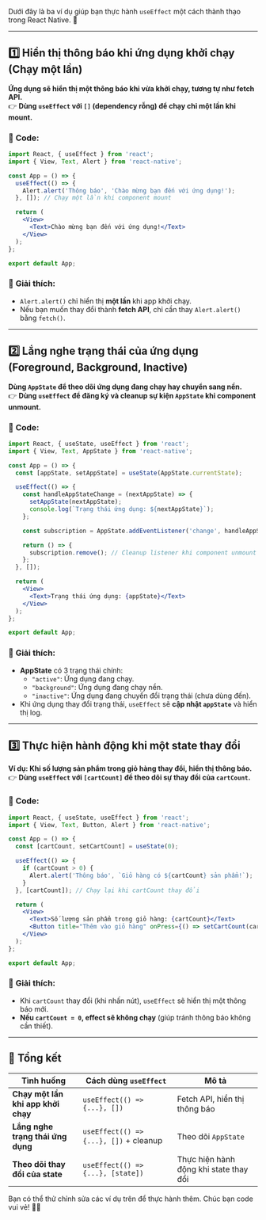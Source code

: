 Dưới đây là ba ví dụ giúp bạn thực hành `useEffect` một cách thành thạo trong React Native. 🚀  

---

## **1️⃣ Hiển thị thông báo khi ứng dụng khởi chạy (Chạy một lần)**
**Ứng dụng sẽ hiển thị một thông báo khi vừa khởi chạy, tương tự như fetch API.**  
👉 **Dùng `useEffect` với `[]` (dependency rỗng) để chạy chỉ một lần khi mount.**  

### 🔹 **Code:**
```jsx
import React, { useEffect } from 'react';
import { View, Text, Alert } from 'react-native';

const App = () => {
  useEffect(() => {
    Alert.alert('Thông báo', 'Chào mừng bạn đến với ứng dụng!');
  }, []); // Chạy một lần khi component mount

  return (
    <View>
      <Text>Chào mừng bạn đến với ứng dụng!</Text>
    </View>
  );
};

export default App;
```
### 🎯 **Giải thích:**  
- `Alert.alert()` chỉ hiển thị **một lần** khi app khởi chạy.  
- Nếu bạn muốn thay đổi thành **fetch API**, chỉ cần thay `Alert.alert()` bằng `fetch()`.

---

## **2️⃣ Lắng nghe trạng thái của ứng dụng (Foreground, Background, Inactive)**
**Dùng `AppState` để theo dõi ứng dụng đang chạy hay chuyển sang nền.**  
👉 **Dùng `useEffect` để đăng ký và cleanup sự kiện `AppState` khi component unmount.**  

### 🔹 **Code:**
```jsx
import React, { useState, useEffect } from 'react';
import { View, Text, AppState } from 'react-native';

const App = () => {
  const [appState, setAppState] = useState(AppState.currentState);

  useEffect(() => {
    const handleAppStateChange = (nextAppState) => {
      setAppState(nextAppState);
      console.log(`Trạng thái ứng dụng: ${nextAppState}`);
    };

    const subscription = AppState.addEventListener('change', handleAppStateChange);

    return () => {
      subscription.remove(); // Cleanup listener khi component unmount
    };
  }, []);

  return (
    <View>
      <Text>Trạng thái ứng dụng: {appState}</Text>
    </View>
  );
};

export default App;
```
### 🎯 **Giải thích:**  
- **AppState** có 3 trạng thái chính:  
  - `"active"`: Ứng dụng đang chạy.  
  - `"background"`: Ứng dụng đang chạy nền.  
  - `"inactive"`: Ứng dụng đang chuyển đổi trạng thái (chưa dùng đến).  
- Khi ứng dụng thay đổi trạng thái, `useEffect` sẽ **cập nhật `appState`** và hiển thị log.  

---

## **3️⃣ Thực hiện hành động khi một state thay đổi**
**Ví dụ: Khi số lượng sản phẩm trong giỏ hàng thay đổi, hiển thị thông báo.**  
👉 **Dùng `useEffect` với `[cartCount]` để theo dõi sự thay đổi của `cartCount`.**  

### 🔹 **Code:**
```jsx
import React, { useState, useEffect } from 'react';
import { View, Text, Button, Alert } from 'react-native';

const App = () => {
  const [cartCount, setCartCount] = useState(0);

  useEffect(() => {
    if (cartCount > 0) {
      Alert.alert('Thông báo', `Giỏ hàng có ${cartCount} sản phẩm!`);
    }
  }, [cartCount]); // Chạy lại khi cartCount thay đổi

  return (
    <View>
      <Text>Số lượng sản phẩm trong giỏ hàng: {cartCount}</Text>
      <Button title="Thêm vào giỏ hàng" onPress={() => setCartCount(cartCount + 1)} />
    </View>
  );
};

export default App;
```
### 🎯 **Giải thích:**  
- Khi `cartCount` thay đổi (khi nhấn nút), `useEffect` sẽ hiển thị một thông báo mới.  
- **Nếu `cartCount = 0`, effect sẽ không chạy** (giúp tránh thông báo không cần thiết).  

---

## **📌 Tổng kết**
| **Tình huống** | **Cách dùng `useEffect`** | **Mô tả** |
|--------------|----------------|----------------|
| **Chạy một lần khi app khởi chạy** | `useEffect(() => {...}, [])` | Fetch API, hiển thị thông báo |
| **Lắng nghe trạng thái ứng dụng** | `useEffect(() => {...}, [])` + cleanup | Theo dõi `AppState` |
| **Theo dõi thay đổi của state** | `useEffect(() => {...}, [state])` | Thực hiện hành động khi state thay đổi |

Bạn có thể thử chỉnh sửa các ví dụ trên để thực hành thêm. Chúc bạn code vui vẻ! 🚀😎
